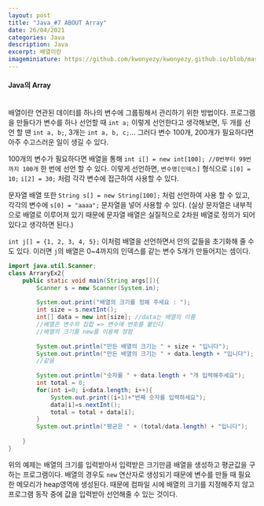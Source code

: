```yaml
---
layout: post
title: "Java_#7 ABOUT Array"
date: 26/04/2021
categories: Java
description: Java
excerpt: 배열이란 
imageminiature: https://github.com/kwonyezy/kwonyezy.github.io/blob/master/_posts/pictures/greyimg.png?raw=true
---
```

#### Java의 Array<br><br>

배열이란 연관된 데이터를 하나의 변수에 그룹핑해서 관리하기 위한 방법이다.
프로그램을 만들다가 변수를 하나 선언할 때 ```int a;``` 이렇게 선언한다고 생각해보면, 두 개를 선언 할 땐 ```int a, b;```, 3개는 ```int a, b, c;```...
그러다 변수 100개, 200개가 필요하다면 아주 수고스러운 일이 생길 수 있다.

100개의 변수가 필요하다면 배열을 통해 ```int i[] = new int[100]; //0번부터 99번까지 100개``` 한 번에 선언 할 수 있다. 이렇게 선언하면, ```변수명[인덱스]``` 형식으로 ```i[0] = 10;``` ```i[2] = 30;``` 처럼 각각 변수에 접근하여 사용할 수 있다.

문자열 배열 또한 ```String s[] = new String[100];``` 처럼 선언하여 사용 할 수 있고, 각각의 변수에 ```s[0] = "aaaa";``` 문자열을 넣어 사용할 수 있다.
(실상 문자열은 내부적으로 배열로 이루어져 있기 때문에 문자열 배열은 실질적으로 2차원 배열로 정의가 되어있다고 생각하면 된다.)

```int j[] = {1, 2, 3, 4, 5};``` 이처럼 배열을 선언하면서 안의 값들을 초기화해 줄 수도 있다. 이러면 ```j```의 배열은 0~4까지의 인덱스를 같는 변수 5개가 만들어지는 셈이다.

```java
import java.util.Scanner;
class ArraryEx2{
	public static void main(String args[]){
		Scanner s = new Scanner(System.in);
		
		System.out.print("배열의 크기를 정해 주세요 : ");
		int size = s.nextInt();
		int[] data = new int[size]; //data는 배열의 이름
		//배열은 변수의 집합 => 변수에 번호를 붙인다 
		//배열의 크기를 new를 이용해 정함
		
		System.out.println("만든 배열의 크기는 " + size + "입니다");
		System.out.println("만든 배열의 크기는 " + data.length + "입니다");
		//같음
		
		System.out.println("숫자를 " + data.length + "개 입력해주세요");
		int total = 0;
		for(int i=0; i<data.length; i++){
			System.out.print((i+1)+"번째 숫자를 입력하세요");
			data[i]=s.nextInt();
			total = total + data[i];
		}
		System.out.println("평균은 " + (total/data.length) + "입니다");
		
	}
}
```

위의 예제는 배열의 크기를 입력받아서 입력받은 크기만큼 배열을 생성하고 평균값을 구하는 프로그램이다.
배열의 경우도 ```new``` 연산자로 생성되기 때문에 변수를 만들 때 필요한 메모리가 heap영역에 생성된다. 때문에 컴파일 시에 배열의 크기를 지정해주지 않고 프로그램 동작 중에 값을 입력받아 선언해줄 수 있는 것이다.
